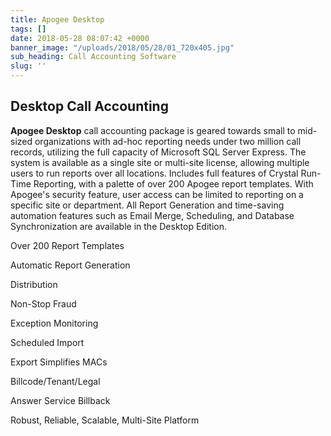 ```yaml
---
title: Apogee Desktop
tags: []
date: 2018-05-28 08:07:42 +0000
banner_image: "/uploads/2018/05/28/01_720x405.jpg"
sub_heading: Call Accounting Software
slug: ''
---
```

## Desktop Call Accounting

**Apogee Desktop** call accounting package is geared towards small to mid-sized organizations with ad-hoc reporting needs under two million call records, utilizing the full capacity of Microsoft SQL Server Express. The system is available as a single site or multi-site license, allowing multiple users to run reports over all locations. Includes full features of Crystal Run-Time Reporting, with a palette of over 200 Apogee report templates. With Apogee's security feature, user access can be limited to reporting on a specific site or department. All Report Generation and time-saving automation features such as Email Merge, Scheduling, and Database Synchronization are available in the Desktop Edition.  

Over 200 Report Templates

Automatic Report Generation

Distribution

Non-Stop Fraud

Exception Monitoring

Scheduled Import

Export Simplifies MACs

Billcode/Tenant/Legal

Answer Service Billback

Robust, Reliable, Scalable, Multi-Site Platform